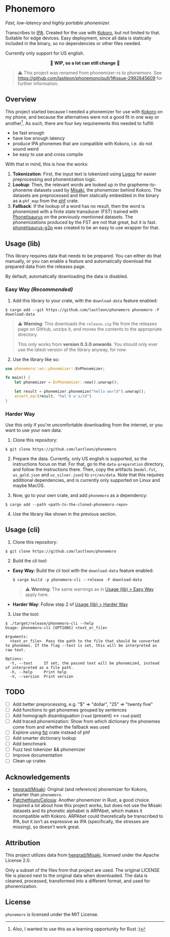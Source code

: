 # Phonemoro

_Fast, low-latency and highly portable phonemizer._

Transcribes to [IPA](https://en.wikipedia.org/wiki/International_Phonetic_Alphabet).
Created for the use with [Kokoro](https://huggingface.co/hexgrad/Kokoro-82M), but not limited to that.
Suitable for edge devices. Easy deployment, since all data is statically included in the binary, so no dependencies or other files needed.

Currently only support for US english.

<p align="center">
🚨 <b>WIP, so a lot can still change</b> 🚨
</p>

> ⚠️ This project was renamed from phonemizer-rs to phonemoro. See <https://github.com/lastleon/phonemoro/pull/1#issue-2992845609> for further information.

## Overview

This project started because I needed a phonemizer for use with [Kokoro](https://huggingface.co/hexgrad/Kokoro-82M) on my phone, and because the alternatives were not a good fit in one way or another[^1]. As such, there are four key requirements this needed to fulfill:
[^1]: Also, I wanted to use this as a learning opportunity for Rust :)

- be fast enough
- have low enough latency
- produce IPA phonemes that are compatible with Kokoro, i.e. do not sound weird
- be easy to use and cross compile

With that in mind, this is how the works:

1. **Tokenization**: First, the input text is tokenized using [Logos](https://github.com/maciejhirsz/logos) for easier preprocessing and phonemization logic.
2. **Lookup**: Then, the relevant words are looked up in the grapheme-to-phoneme datasets used by [Misaki](https://github.com/hexgrad/Misaki), the phonemizer behind Kokoro. The datasets are preprocessed and then statically embedded in the binary as a `phf_map` from the [phf](https://github.com/rust-phf/rust-phf) crate.
3. **Fallback**: If the lookup of a word has no result, then the word is phonemized with a finite state transducer (FST) trained with [Phonetisaurus](https://github.com/AdolfVonKleist/Phonetisaurus) on the previously mentioned datasets. The phonemizations produced by the FST are not that great, but it is fast. [phonetisaurus-g2p](https://github.com/lastleon/phonetisaurus-g2p-rs) was created to be an easy to use wrapper for that.

## Usage (lib)

This library requires data that needs to be prepared. You can either do that manually, or you can enable a feature and automatically download the prepared data from the releases page.

By default, automatically downloading the data is disabled.

### Easy Way _(Recommended)_

1. Add this library to your crate, with the `download-data` feature enabled:

```shell
$ cargo add --git https://github.com/lastleon/phonemoro phonemoro -F download-data
```

> ⚠️ **Warning**:
> This downloads the `release.zip` file from the releases page on GitHub, unzips it, and moves the contents to the appropriate directory.
>
> This only works from **version 0.3.0 onwards**. You should only ever use the latest version of the library anyway, for now.

2. Use the library like so:

```rust
use phonemoro::en::phonemizer::EnPhonemizer;

fn main() {
    let phonemizer = EnPhonemizer::new().unwrap();

    let result = phonemizer.phonemize("hello world").unwrap();
    assert_eq!(result, "həlˈO wˈɜɹld")
}
```

### Harder Way

Use this only if you're uncomfortable downloading from the internet, or you want to use your own data.

1. Clone this repository:

```shell
$ git clone https://github.com/lastleon/phonemoro
```

2. Prepare the data. Currently, only US english is supported, so the instructions focus on that. For that, go to the `data-preparation` directory, and follow the instructions there. Then, copy the artifacts (`model.fst`, `us_gold.json` and `us_silver.json`) to `src/en/data`. Note that this requires additional dependencies, and is currently only supported on Linux and maybe MacOS.

3. Now, go to your own crate, and add `phonemoro` as a dependency:

```shell
$ cargo add --path <path-to-the-cloned-phonemoro-repo>
```

4. Use the library like shown in the previous section.

## Usage (cli)

1. Clone this repository:

```shell
$ git clone https://github.com/lastleon/phonemoro
```

2. Build the cli tool:

- **Easy Way**: Build the cli tool with the `download-data` feature enabled:

  ```shell
  $ cargo build -p phonemoro-cli --release -F download-data
  ```

  > ⚠️ **Warning**:
  > The same warnings as in [Usage (lib) > Easy Way](#easy-way) apply here.

- **Harder Way**: Follow step 2 of [Usage (lib) > Harder Way](#harder-way)

3. Use the tool:

```shell
$ ./target/release/phonemoro-cli --help
Usage: phonemoro-cli [OPTIONS] <text_or_file>

Arguments:
  <text_or_file>  Pass the path to the file that should be converted to phonemes. If the flag --text is set, this will be interpreted as raw text.

Options:
  -t, --text     If set, the passed text will be phonemized, instead of interpreted as a file path.
  -h, --help     Print help
  -V, --version  Print version
```

## TODO

- [ ] Add better preprocessing, e.g. "$" => "dollar", "25" => "twenty five"
- [ ] Add functions to get phonemes grouped by sentences
- [ ] Add homograph disambiguation (`read` (present) <-> `read` past)
- [ ] Add traced phonemization: Show from which dictionary the phonemes come from and whether the fallback was used
- [ ] Explore using [fst](https://docs.rs/fst/latest/fst/) crate instead of phf
- [ ] Add smarter dictionary lookup
- [ ] Add benchmark
- [ ] Fuzz test tokenizer && phonemizer
- [ ] Improve documentation
- [ ] Clean up crates

## Acknowledgements

- [hexgrad/Misaki](https://github.com/hexgrad/Misaki): Original (and reference) phonemizer for Kokoro, smarter than `phonemoro`.
- [Patchethium/Celosia](https://github.com/Patchethium/Celosia): Another phonemizer in Rust, a good choice. Inspired a lot about how this project works, but does not use the Misaki datasets and its phonetic alphabet is ARPAbet, which makes it incompatible with Kokoro. ARPAbet could theoretically be transcribed to IPA, but it isn't as expressive as IPA (specifically, the stresses are missing), so doesn't work great.

## Attribution

This project utilizes data from [hexgrad/Misaki](https://github.com/hexgrad/Misaki), licensed under the Apache License 2.0.

Only a subset of the files from that project are used. The original LICENSE file is placed next to the original data when downloaded.
The data is cleaned, processed, transformed into a different format, and used for phonemization.

## License

`phonemoro` is licensed under the MIT License.
